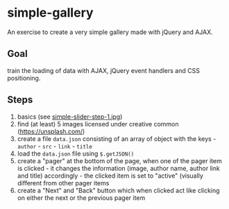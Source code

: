 # simple-gallery
An exercise to create a very simple gallery made with jQuery and AJAX.

## Goal

train the loading of data with AJAX, jQuery event handlers and CSS positioning.

## Steps

1. basics (see [simple-slider-step-1.jpg](simple-slider-step-1.jpg))
  1. find (at least) 5 images licensed under creative common (https://unsplash.com/)
  1. create a file `data.json` consisting of an array of object with the keys
    - `author`
    - `src`
    - `link`
    - `title`
  1. load the `data.json` file using `$.getJSON()`
  1. create a "pager" at the bottom of the page, when one of the pager item is clicked
    - it changes the information (image, author name, author link and title) accordingly
    - the clicked item is set to "active" (visually different from other pager items
  2. create a "Next" and "Back" button which when clicked act like clicking on either the next or the previous pager item